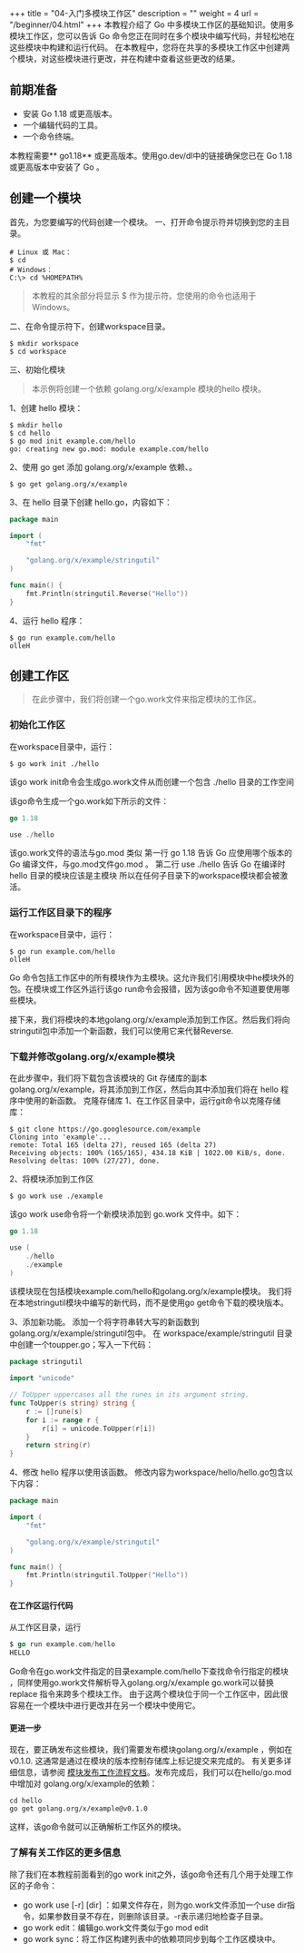 +++
title = "04-入门多模块工作区"
description = ""
weight = 4
url = "/beginner/04.html"
+++
本教程介绍了 Go 中多模块工作区的基础知识。使用多模块工作区，您可以告诉 Go 命令您正在同时在多个模块中编写代码，并轻松地在这些模块中构建和运行代码。
在本教程中，您将在共享的多模块工作区中创建两个模块，对这些模块进行更改，并在构建中查看这些更改的结果。
## 前期准备

- 安装 Go 1.18 或更高版本。
- 一个编辑代码的工具。
- 一个命令终端。

本教程需要** go1.18** 或更高版本。使用go.dev/dl中的链接确保您已在 Go 1.18 或更高版本中安装了 Go 。
## 创建一个模块
首先，为您要编写的代码创建一个模块。
一、打开命令提示符并切换到您的主目录。
```shell
# Linux 或 Mac：
$ cd
# Windows：
C:\> cd %HOMEPATH%
```
>  本教程的其余部分将显示 $ 作为提示符。您使用的命令也适用于 Windows。

二、在命令提示符下，创建workspace目录。
```shell
$ mkdir workspace
$ cd workspace
```

三、初始化模块
> 本示例将创建一个依赖 golang.org/x/example 模块的hello 模块。

1、创建 hello 模块：
```shell
$ mkdir hello
$ cd hello
$ go mod init example.com/hello
go: creating new go.mod: module example.com/hello
```
2、使用 go get  添加 golang.org/x/example 依赖、。
```shell
$ go get golang.org/x/example
```
3、在 hello 目录下创建 hello.go，内容如下：
```go
package main

import (
    "fmt"

    "golang.org/x/example/stringutil"
)

func main() {
    fmt.Println(stringutil.Reverse("Hello"))
}
```
4、运行 hello 程序：
```shell
$ go run example.com/hello
olleH
```
## 创建工作区
> 在此步骤中，我们将创建一个go.work文件来指定模块的工作区。

### 初始化工作区
在workspace目录中，运行：
```shell
$ go work init ./hello
```
该go work init命令会生成go.work文件从而创建一个包含  ./hello 目录的工作空间

该go命令生成一个go.work如下所示的文件：
```go
go 1.18

use ./hello
```

该go.work文件的语法与go.mod 类似
第一行 go 1.18  告诉 Go 应使用哪个版本的 Go 编译文件，与go.mod文件go.mod 。
第二行 use ./hello 告诉 Go 在编译时 hello 目录的模块应该是主模块
所以在任何子目录下的workspace模块都会被激活。
### 运行工作区目录下的程序
在workspace目录中，运行：
```shell
$ go run example.com/hello
olleH
```

Go 命令包括工作区中的所有模块作为主模块。这允许我们引用模块中he模块外的包。在模块或工作区外运行该go run命令会报错，因为该go命令不知道要使用哪些模块。

接下来，我们将模块的本地golang.org/x/example添加到工作区。然后我们将向stringutil包中添加一个新函数，我们可以使用它来代替Reverse.
### 下载并修改golang.org/x/example模块
在此步骤中，我们将下载包含该模块的 Git 存储库的副本golang.org/x/example，将其添加到工作区，然后向其中添加我们将在 hello 程序中使用的新函数。
克隆存储库
1、在工作区目录中，运行git命令以克隆存储库：
```shell
$ git clone https://go.googlesource.com/example
Cloning into 'example'...
remote: Total 165 (delta 27), reused 165 (delta 27)
Receiving objects: 100% (165/165), 434.18 KiB | 1022.00 KiB/s, done.
Resolving deltas: 100% (27/27), done.
```
2、将模块添加到工作区
```shell
$ go work use ./example
```
该go work use命令将一个新模块添加到 go.work 文件中。如下：
```go
go 1.18

use (
    ./hello
    ./example
)
```
该模块现在包括模块example.com/hello和golang.org/x/example模块。
我们将在本地stringutil模块中编写的新代码，而不是使用go get命令下载的模块版本。

3、添加新功能。
添加一个将字符串转大写的新函数到golang.org/x/example/stringutil包中。
在 workspace/example/stringutil 目录中创建一个toupper.go；写入一下代码：
```go
package stringutil

import "unicode"

// ToUpper uppercases all the runes in its argument string.
func ToUpper(s string) string {
    r := []rune(s)
    for i := range r {
        r[i] = unicode.ToUpper(r[i])
    }
    return string(r)
}
```

4、修改 hello 程序以使用该函数。
修改内容为workspace/hello/hello.go包含以下内容：
```go
package main

import (
    "fmt"

    "golang.org/x/example/stringutil"
)

func main() {
    fmt.Println(stringutil.ToUpper("Hello"))
}
```
#### 在工作区运行代码
从工作区目录，运行
```go
$ go run example.com/hello
HELLO
```
Go命令在go.work文件指定的目录example.com/hello下查找命令行指定的模块 ，同样使用go.work文件解析导入golang.org/x/example
go.work可以替换 replace 指令来跨多个模块工作。
由于这两个模块位于同一个工作区中，因此很容易在一个模块中进行更改并在另一个模块中使用它。
#### 更进一步
现在，要正确发布这些模块，我们需要发布模块golang.org/x/example ，例如在v0.1.0. 这通常是通过在模块的版本控制存储库上标记提交来完成的。 有关更多详细信息，请参阅 [模块发布工作流程文档](https://go.dev/doc/modules/release-workflow)。发布完成后，我们可以在hello/go.mod中增加对 golang.org/x/example的依赖：
```shell
cd hello
go get golang.org/x/example@v0.1.0
```

这样，该go命令就可以正确解析工作区外的模块。

### 了解有关工作区的更多信息
除了我们在本教程前面看到的go work init之外，该go命令还有几个用于处理工作区的子命令：

- go work use [-r] [dir] ：如果文件存在，则为go.work文件添加一个use dir指令，如果参数目录不存在，则删除该目录。-r表示递归地检查子目录。
- go work edit：编辑go.work文件类似于go mod edit
- go work sync：将工作区构建列表中的依赖项同步到每个工作区模块中。

